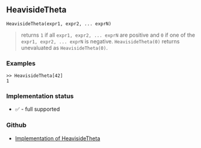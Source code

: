 ## HeavisideTheta

```
HeavisideTheta(expr1, expr2, ... exprN)
```

> returns `1` if all `expr1, expr2, ... exprN` are positive and `0` if one of the `expr1, expr2, ... exprN` is negative. `HeavisideTheta(0)` returns unevaluated as `HeavisideTheta(0)`.

### Examples

```
>> HeavisideTheta[42]
1
```






### Implementation status

* &#x2705; - full supported

### Github

* [Implementation of HeavisideTheta](https://github.com/axkr/symja_android_library/blob/master/symja_android_library/matheclipse-core/src/main/java/org/matheclipse/core/reflection/system/HeavisideTheta.java#L15) 
